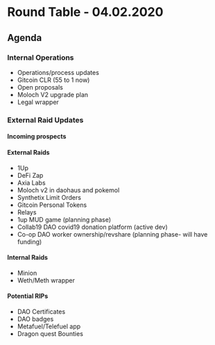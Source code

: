 # Round Table - 04.02.2020

## Agenda
### Internal Operations
* Operations/process updates
* Gitcoin CLR (55 to 1 now)
* Open proposals
* Moloch V2 upgrade plan
* Legal wrapper

### External Raid Updates
#### Incoming prospects

#### External Raids
* 1Up
* DeFi Zap
* Axia Labs
* Moloch v2 in daohaus and pokemol
* Synthetix Limit Orders
* Gitcoin Personal Tokens
* Relays 
* 1up MUD game (planning phase)
* Collab19 DAO covid19 donation platform (active dev)
* Co-op DAO worker ownership/revshare (planning phase- will have funding)

#### Internal Raids
* Minion
* Weth/Meth wrapper

#### Potential RIPs
* DAO Certificates
* DAO badges
* Metafuel/Telefuel app
* Dragon quest Bounties






